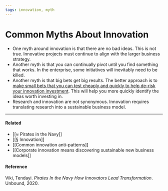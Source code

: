 ```yaml
---
tags: innovation, myth
---
```


# Common Myths About Innovation

- One myth around innovation is that there are no bad ideas. This is not true. Innovative projects must continue to align with the larger business strategy.
- Another myth is that you can continually pivot until you find something that works. In the enterprise, some initiatives will inevitably need to be killed.
- Another myth is that big bets get big results. The better approach is to [make small bets that you can test cheaply and quickly to help de-risk your innovation investment](https://publish.obsidian.md/mobydiction/notes/De-risk+innovation+by+making+smaller+bets). This will help you more quickly identify the ideas worth investing in.
- Research and innovation are not synonymous. Innovation requires translating research into a sustainable business model.

---

#### Related
- [[≈ Pirates in the Navy]]
- [[§ Innovation]]
- [[Common innovation anti-patterns]]
- [[Corporate innovation means discovering sustainable new business models]]

#### Reference
Viki, Tendayi. _Pirates In the Navy How Innovators Lead Transformation_. Unbound, 2020.